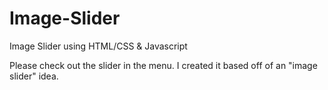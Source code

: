 # Image-Slider
Image Slider using HTML/CSS &amp; Javascript

Please check out the slider in the menu. I created it based off of an "image slider" idea.  
